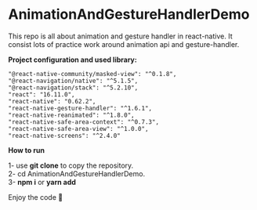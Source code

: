 # AnimationAndGestureHandlerDemo</br>
This repo is all about animation and gesture handler in react-native. It consist lots of practice work around animation api and gesture-handler.

<b>Project configuration and used library:</b></br>
````
"@react-native-community/masked-view": "^0.1.8",
"@react-navigation/native": "^5.1.5",
"@react-navigation/stack": "^5.2.10",
"react": "16.11.0",
"react-native": "0.62.2",
"react-native-gesture-handler": "^1.6.1",
"react-native-reanimated": "^1.8.0",
"react-native-safe-area-context": "^0.7.3",
"react-native-safe-area-view": "^1.0.0",
"react-native-screens": "^2.4.0"
````
<b>How to run</b></br>

1- use <b>git clone</b> to copy the repository.</br>
2- cd AnimationAndGestureHandlerDemo.</br>
3- <b>npm i</b> or <b>yarn add</b></br>

Enjoy the code 🚀
